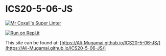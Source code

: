 # ICS20-5-06-JS

[![Mr Coxall's Super Linter](https://github.com/Ali-Mugamai/ICS20-5-06-JS/workflows/Mr%20Coxall's%20Super%20Linter/badge.svg)](https://github.com/Ali-Mugamai/ICS20-5-06-JS/actions)

[![Run on Repl.it](https://repl.it/badge/github/Ali-Mugamai/ICS20-5-06-JS)](https://repl.it/github/Ali-Mugamai/ICS20-5-06-JS)

This site can be found at: [https://Ali-Mugamai.github.io/ICS20-5-06-JS/](https://Ali-Mugamai.github.io/ICS20-5-06-JS/)
